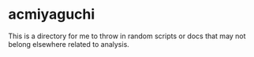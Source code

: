 # acmiyaguchi

This is a directory for me to throw in random scripts or docs that may not belong elsewhere related to analysis.
